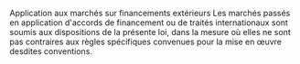 Application aux marchés sur financements extérieurs
Les marchés passés en application d'accords de financement ou de
traités internationaux sont soumis aux dispositions de la présente loi,
dans la mesure où elles ne sont pas contraires aux règles spécifiques
convenues pour la mise en œuvre desdites conventions.